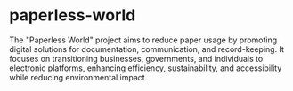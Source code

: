 # paperless-world
The "Paperless World" project aims to reduce paper usage by promoting digital solutions for documentation, communication, and record-keeping. It focuses on transitioning businesses, governments, and individuals to electronic platforms, enhancing efficiency, sustainability, and accessibility while reducing environmental impact.
